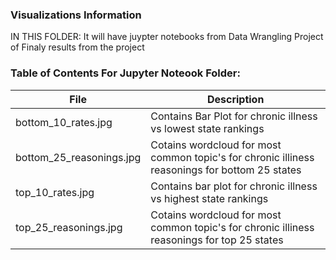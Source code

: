 ### Visualizations Information

IN THIS FOLDER: It will have juypter notebooks from Data Wrangling Project of Finaly results from the project

### Table of Contents For Jupyter Noteook Folder:
| File | Description |
|------------------|----------------------------|
| bottom_10_rates.jpg | Contains Bar Plot for chronic illness vs lowest state rankings |
| bottom_25_reasonings.jpg | Cotains wordcloud for most common topic's for chronic illiness reasonings for bottom 25 states | 
| top_10_rates.jpg | Contains bar plot for chronic illness vs highest state rankings |
| top_25_reasonings.jpg | Cotains wordcloud for most common topic's for chronic illiness reasonings for top 25 states |



